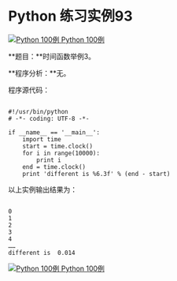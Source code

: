 Python 练习实例93
=============

 [![Python 100例](../images/up.gif)
 Python 100例](python-100-examples.html)


 **题目：**时间函数举例3。

 **程序分析：**无。

 程序源代码：

 
```

#!/usr/bin/python
# -*- coding: UTF-8 -*-

if __name__ == '__main__':
    import time
    start = time.clock()
    for i in range(10000):
        print i
    end = time.clock()
    print 'different is %6.3f' % (end - start)

```

 以上实例输出结果为：

 
```

0
1
2
3
4
……
different is  0.014

```

 [![Python 100例](../images/up.gif)
 Python 100例](python-100-examples.html)